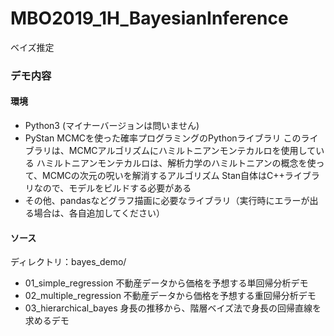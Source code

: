 # MBO2019_1H_BayesianInference
ベイズ推定

### デモ内容
#### 環境
- Python3 (マイナーバージョンは問いません)
- PyStan 
  MCMCを使った確率プログラミングのPythonライブラリ
  このライブラリは、MCMCアルゴリズムにハミルトニアンモンテカルロを使用している
  ハミルトニアンモンテカルロは、解析力学のハミルトニアンの概念を使って、MCMCの次元の呪いを解消するアルゴリズム
  Stan自体はC++ライブラリなので、モデルをビルドする必要がある
- その他、pandasなどグラフ描画に必要なライブラリ（実行時にエラーが出る場合は、各自追加してください）
#### ソース
ディレクトリ：bayes_demo/
- 01_simple_regression
  不動産データから価格を予想する単回帰分析デモ
- 02_multiple_regression
  不動産データから価格を予想する重回帰分析デモ
- 03_hierarchical_bayes
  身長の推移から、階層ベイズ法で身長の回帰直線を求めるデモ
  
